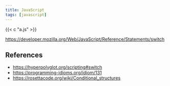 ```yaml
---
title: JavaScript
tags: [javascript]
---
```


{{< c "a.js" >}}

<https://developer.mozilla.org/Web/JavaScript/Reference/Statements/switch>

## References

- <https://hyperpolyglot.org/scripting#switch>
- <https://programming-idioms.org/idiom/131>
- <https://rosettacode.org/wiki/Conditional_structures>
